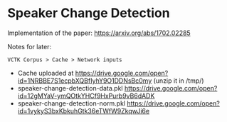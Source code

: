 # Speaker Change Detection

Implementation of the paper: https://arxiv.org/abs/1702.02285

Notes for later:

`VCTK Corpus > Cache > Network inputs`

- Cache uploaded at https://drive.google.com/open?id=1NRBBE7S1ecpbXQBfIyhY9O1DDNsBc0my (unzip it in /tmp/)
- speaker-change-detection-data.pkl https://drive.google.com/open?id=12gMYaV-ymQOtkYHCf9HxPurb9vB6dADK
- speaker-change-detection-norm.pkl https://drive.google.com/open?id=1vykyS3bxKbkuhGtk36eTWfW9ZkqwJi6e
